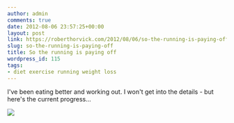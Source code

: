 ```yaml
---
author: admin
comments: true
date: 2012-08-06 23:57:25+00:00
layout: post
link: https://roberthorvick.com/2012/08/06/so-the-running-is-paying-off/
slug: so-the-running-is-paying-off
title: So the running is paying off
wordpress_id: 115
tags:
- diet exercise running weight loss
---
```


I've been eating better and working out.  I won't get into the details - but here's the current progress...

[![](http://www.roberthorvick.com/wp-content/uploads/2011/02/contrast.png)](http://www.roberthorvick.com/2012/08/06/so-the-running-is-paying-off/contrast/)
